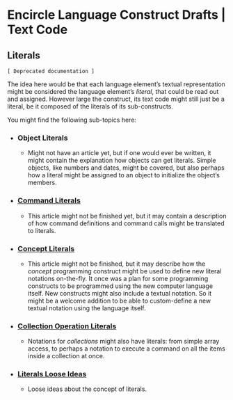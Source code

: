 Encircle Language Construct Drafts | Text Code
==============================================

Literals
--------

`[ Deprecated documentation ]`

The idea here would be that each language element’s textual representation might be considered the language element’s *literal*, that could be read out and assigned. However large the construct, its text code might still just be a literal, be it composed of the literals of its sub-constructs.

You might find the following sub-topics here:

- ### Object Literals

    - Might not have an article yet, but if one would ever be written, it might contain the explanation how objects can get literals. Simple objects, like numbers and dates, might be covered, but also perhaps how a literal might be assigned to an object to initialize the object’s members.

- ### [Command Literals](command-literals.md)

    - This article might not be finished yet, but it may contain a description of how command definitions and command calls might be translated to literals.

- ### [Concept Literals](concept-literals.md)

    - This article might not be finished, but it may describe how the *concept* programming construct might be used to define new literal notations on-the-fly. It once was a plan for some programming constructs to be programmed using the new computer language itself. New constructs might also include a textual notation. So it might be a welcome addition to be able to custom-define a new textual notation using the language itself.

- ### [Collection Operation Literals](collection-operation-literals.md)

    - Notations for *collections* might also have literals: from simple array access, to perhaps a notation to execute a command on all the items inside a collection at once.
     
- ### [Literals Loose Ideas](literals-loose-ideas.md)
 
    - Loose ideas about the concept of literals.